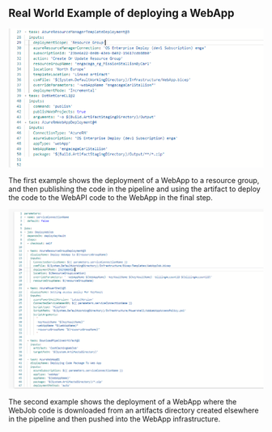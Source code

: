 ## Real World Example of deploying a WebApp

![Real World Example 1](./images/webappexample1.png)

The first example shows the deployment of a WebApp to a resource group, and then publishing the code in the pipeline and using the artifact to deploy the code to the WebAPI code to the WebApp in the final step.


![Real World Example 2](./images/webappexample2.png)

The second example shows the deployment of a WebApp where the WebJob code is downloaded from an artifacts directory created elsewhere in the pipeline and then pushed into the WebApp infrastructure.